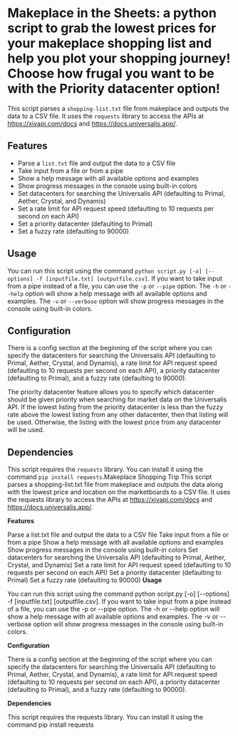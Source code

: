 Makeplace in the Sheets: a python script to grab the lowest prices for your makeplace shopping list and help you plot your shopping journey! Choose how frugal you want to be with the Priority datacenter option!
===========

This script parses a `shopping-list.txt` file from makeplace and outputs the data to a CSV file. It uses the `requests` library to access the APIs at https://xivapi.com/docs and https://docs.universalis.app/.

Features
--------

-   Parse a `list.txt` file and output the data to a CSV file
-   Take input from a file or from a pipe
-   Show a help message with all available options and examples
-   Show progress messages in the console using built-in colors
-   Set datacenters for searching the Universalis API (defaulting to Primal, Aether, Crystal, and Dynamis)
-   Set a rate limit for API request speed (defaulting to 10 requests per second on each API)
-   Set a priority datacenter (defaulting to Primal)
-   Set a fuzzy rate (defaulting to 90000)

Usage
-----

You can run this script using the command `python script.py [-o] [--options] -f [inputfile.txt] [outputfile.csv]`. If you want to take input from a pipe instead of a file, you can use the `-p` or `--pipe` option. The `-h` or `--help` option will show a help message with all available options and examples. The `-v` or `--verbose` option will show progress messages in the console using built-in colors.

Configuration
-------------

There is a config section at the beginning of the script where you can specify the datacenters for searching the Universalis API (defaulting to Primal, Aether, Crystal, and Dynamis), a rate limit for API request speed (defaulting to 10 requests per second on each API), a priority datacenter (defaulting to Primal), and a fuzzy rate (defaulting to 90000).

The priority datacenter feature allows you to specify which datacenter should be given priority when searching for market data on the Universalis API. If the lowest listing from the priority datacenter is less than the fuzzy rate above the lowest listing from any other datacenter, then that listing will be used. Otherwise, the listing with the lowest price from any datacenter will be used.

Dependencies
------------

This script requires the `requests` library. You can install it using the command `pip install requests`.Makeplace Shopping Trip
This script parses a shopping-list.txt file from makeplace and outputs the data along with the lowest price and location on the marketboards to a CSV file. It uses the requests library to access the APIs at https://xivapi.com/docs and https://docs.universalis.app/.

**Features**

Parse a list.txt file and output the data to a CSV file
Take input from a file or from a pipe
Show a help message with all available options and examples
Show progress messages in the console using built-in colors
Set datacenters for searching the Universalis API (defaulting to Primal, Aether, Crystal, and Dynamis)
Set a rate limit for API request speed (defaulting to 10 requests per second on each API)
Set a priority datacenter (defaulting to Primal)
Set a fuzzy rate (defaulting to 90000)
**Usage**

You can run this script using the command python script.py [-o] [--options] -f [inputfile.txt] [outputfile.csv]. If you want to take input from a pipe instead of a file, you can use the -p or --pipe option. The -h or --help option will show a help message with all available options and examples. The -v or --verbose option will show progress messages in the console using built-in colors.

**Configuration**

There is a config section at the beginning of the script where you can specify the datacenters for searching the Universalis API (defaulting to Primal, Aether, Crystal, and Dynamis), a rate limit for API request speed (defaulting to 10 requests per second on each API), a priority datacenter (defaulting to Primal), and a fuzzy rate (defaulting to 90000).

**Dependencies**

This script requires the requests library. You can install it using the command pip install requests
